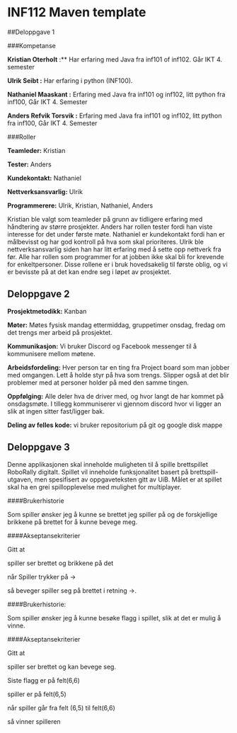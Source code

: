 # INF112 Maven template 
##Deloppgave 1

###Kompetanse

**Kristian Oterholt** :**
Har erfaring med Java fra inf101 of inf102. Går IKT 4. semester

**Ulrik Seibt :**
Har erfaring i python (INF100).

**Nathaniel Maaskant :**
Erfaring med Java fra inf101 og inf102, litt python fra inf100, Går IKT 4. Semester

**Anders Refvik Torsvik :**
Erfaring med Java fra inf101 og inf102, litt python fra inf100, Går IKT 4. Semester

###Roller

**Teamleder:** Kristian

**Tester:** Anders

**Kundekontakt:** Nathaniel

**Nettverksansvarlig:** Ulrik

**Programmerere:** Ulrik, Kristian, Nathaniel, Anders

Kristian ble valgt som teamleder på grunn av tidligere erfaring med håndtering av større prosjekter. Anders har rollen tester fordi han viste interesse for det under første møte. Nathaniel er kundekontakt fordi han er målbevisst og har god kontroll på hva som skal prioriteres. Ulrik ble nettverksansvarlig siden han har litt erfaring med å sette opp nettverk fra før. Alle har rollen som programmer for at jobben ikke skal bli for krevende for enkeltpersoner. Disse rollene er i bruk hovedsakelig til første oblig, og vi er bevisste på at det kan endre seg i løpet av prosjektet.

## Deloppgave 2

**Prosjektmetodikk:** Kanban

**Møter:** Møtes fysisk mandag ettermiddag, gruppetimer onsdag,  fredag om det trengs mer arbeid på prosjektet.

**Kommunikasjon:** Vi bruker Discord og Facebook messenger til å kommunisere mellom møtene.

**Arbeidsfordeling:** Hver person tar en ting fra Project board som man jobber med omgangen. Lett å holde styr på hva som trengs. Slipper også at det blir problemer med at personer holder på med den samme tingen.

**Oppfølging:** Alle deler hva de driver med, og hvor langt de har kommet på onsdagsmøte. I tillegg kommuniserer vi gjennom discord hvor vi ligger an slik at ingen sitter fast/ligger bak.

**Deling av felles kode:** vi bruker repositorium på git og google disk mappe

## Deloppgave 3

Denne applikasjonen skal inneholde muligheten til å spille brettspillet RoboRally digitalt. Spillet vil inneholde funksjonalitet basert på brettspill-utgaven, men spesifisert av oppgaveteksten gitt av UiB. Målet er at spillet skal ha en grei spillopplevelse med mulighet for multiplayer.

####Brukerhistorie


Som spiller ønsker jeg å kunne se brettet jeg spiller på og de forskjellige brikkene på brettet for å kunne bevege meg.

####Akseptansekriterier

Gitt at

spiller ser brettet og brikkene på det


når Spiller trykker på ->

så beveger spiller seg på brettet i retning ->.

####Brukerhistorie:


Som spiller ønsker jeg å kunne besøke flagg i spillet, slik at det er mulig å vinne.

####Akseptansekriterier



Gitt at

spiller ser brettet og kan bevege seg.

Siste flagg er på felt(6,6)

spiller er på felt(6,5)

når spiller går fra felt (6,5) til felt(6,6)

så vinner spilleren
